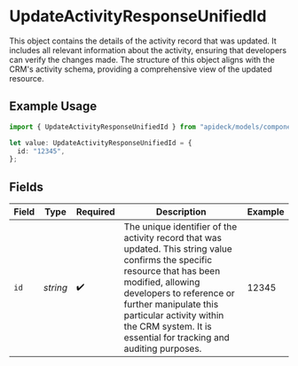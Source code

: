 # UpdateActivityResponseUnifiedId

This object contains the details of the activity record that was updated. It includes all relevant information about the activity, ensuring that developers can verify the changes made. The structure of this object aligns with the CRM's activity schema, providing a comprehensive view of the updated resource.

## Example Usage

```typescript
import { UpdateActivityResponseUnifiedId } from "apideck/models/components";

let value: UpdateActivityResponseUnifiedId = {
  id: "12345",
};
```

## Fields

| Field                                                                                                                                                                                                                                                                                              | Type                                                                                                                                                                                                                                                                                               | Required                                                                                                                                                                                                                                                                                           | Description                                                                                                                                                                                                                                                                                        | Example                                                                                                                                                                                                                                                                                            |
| -------------------------------------------------------------------------------------------------------------------------------------------------------------------------------------------------------------------------------------------------------------------------------------------------- | -------------------------------------------------------------------------------------------------------------------------------------------------------------------------------------------------------------------------------------------------------------------------------------------------- | -------------------------------------------------------------------------------------------------------------------------------------------------------------------------------------------------------------------------------------------------------------------------------------------------- | -------------------------------------------------------------------------------------------------------------------------------------------------------------------------------------------------------------------------------------------------------------------------------------------------- | -------------------------------------------------------------------------------------------------------------------------------------------------------------------------------------------------------------------------------------------------------------------------------------------------- |
| `id`                                                                                                                                                                                                                                                                                               | *string*                                                                                                                                                                                                                                                                                           | :heavy_check_mark:                                                                                                                                                                                                                                                                                 | The unique identifier of the activity record that was updated. This string value confirms the specific resource that has been modified, allowing developers to reference or further manipulate this particular activity within the CRM system. It is essential for tracking and auditing purposes. | 12345                                                                                                                                                                                                                                                                                              |